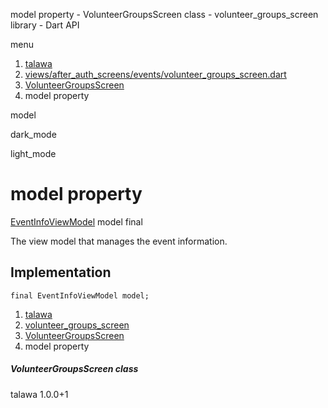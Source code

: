 




model property - VolunteerGroupsScreen class - volunteer\_groups\_screen library - Dart API







menu

1. [talawa](../../index.html)
2. [views/after\_auth\_screens/events/volunteer\_groups\_screen.dart](../../views_after_auth_screens_events_volunteer_groups_screen/views_after_auth_screens_events_volunteer_groups_screen-library.html)
3. [VolunteerGroupsScreen](../../views_after_auth_screens_events_volunteer_groups_screen/VolunteerGroupsScreen-class.html)
4. model property

model


dark\_mode

light\_mode




# model property


[EventInfoViewModel](../../view_model_after_auth_view_models_event_view_models_event_info_view_model/EventInfoViewModel-class.html)
model
final

The view model that manages the event information.


## Implementation

```
final EventInfoViewModel model;
```

 


1. [talawa](../../index.html)
2. [volunteer\_groups\_screen](../../views_after_auth_screens_events_volunteer_groups_screen/views_after_auth_screens_events_volunteer_groups_screen-library.html)
3. [VolunteerGroupsScreen](../../views_after_auth_screens_events_volunteer_groups_screen/VolunteerGroupsScreen-class.html)
4. model property

##### VolunteerGroupsScreen class





talawa
1.0.0+1







